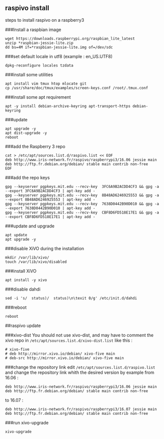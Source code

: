 ## raspivo install
steps to install raspivo on a raspberry3

###Install a raspbian image
```
wget https://downloads.raspberrypi.org/raspbian_lite_latest
unzip *raspbian-jessie-lite.zip
dd bs=4M if=*raspbian-jessie-lite.img of=/dev/sdc
```

###set default locale in utf8 (example : en_US.UTF8)
```
dpkg-reconfigure locales tzdata
```

###install some utilities
```
apt install vim tmux htop mlocate git
cp /usr/share/doc/tmux/examples/screen-keys.conf /root/.tmux.conf
```

###install some apt requirement
```
apt -y install debian-archive-keyring apt-transport-https debian-keyring 
```

###update 
```
apt upgrade -y
apt dist-upgrade -y
reboot
```

###add the Raspberry 3 repo
```
cat > /etc/apt/sources.list.d/raspivo.list << EOF
deb http://www.iris-network.fr/raspivo/raspberrypi3/16.06 jessie main
deb http://ftp.fr.debian.org/debian/ stable main contrib non-free
EOF
```
###add the repo keys
```
gpg --keyserver pgpkeys.mit.edu --recv-key  3FC6A9B2ACDD4CF3 && gpg -a --export 3FC6A9B2ACDD4CF3 | apt-key add -
gpg --keyserver pgpkeys.mit.edu --recv-key  8B48AD6246925553 && gpg -a --export 8B48AD6246925553 | apt-key add -
gpg --keyserver pgpkeys.mit.edu --recv-key  7638D0442B90D010 && gpg -a --export 7638D0442B90D010 | apt-key add -
gpg --keyserver pgpkeys.mit.edu --recv-key  CBF8D6FD518E17E1 && gpg -a --export CBF8D6FD518E17E1 | apt-key add -
```

###update and upgrade
```
apt update
apt upgrade -y
```

###disable XiVO during the installation
```
mkdir /var/lib/xivo/
touch /var/lib/xivo/disabled
```

###install XiVO
```
apt install -y xivo
```

###disable dahdi
```
sed -i 's/  status)/  status)\n\texit 0/g' /etc/init.d/dahdi
```

###reboot
```
reboot
```

##raspivo update

###xivo-dist
You should not use xivo-dist, and may have to comment the xivo repo in `/etc/apt/sources.list.d/xivo-dist.list` like this :
```
# xivo-five
# deb http://mirror.xivo.io/debian/ xivo-five main
# deb-src http://mirror.xivo.io/debian/ xivo-five main

```
###change the repository link
edit `/etc/apt/sources.list.d/raspivo.list` and change the repository link whith the desired version
by example from 16.06 :

```
deb http://www.iris-network.fr/raspivo/raspberrypi3/16.06 jessie main
deb http://ftp.fr.debian.org/debian/ stable main contrib non-free
```
to 16.07 :
```
deb http://www.iris-network.fr/raspivo/raspberrypi3/16.07 jessie main
deb http://ftp.fr.debian.org/debian/ stable main contrib non-free
```

###run xivo-upgrade
```
xivo-upgrade
```
